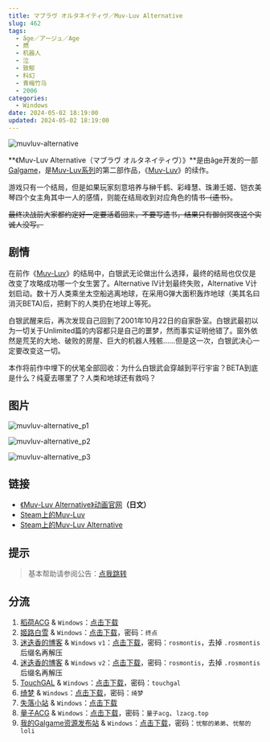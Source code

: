 ```yaml
---
title: マブラヴ オルタネイティヴ／Muv-Luv Alternative
slug: 462
tags:
  - âge／アージュ／Age
  - 燃
  - 机器人
  - 泣
  - 致郁
  - 科幻
  - 青梅竹马
  - 2006
categories:
  - Windows
date: 2024-05-02 18:19:00
updated: 2024-05-02 18:19:00
---
```


![muvluv-alternative](https://static.saop.cc/vns/img/muvluv-alternative.webp)

**《Muv-Luv  Alternative（マブラヴ オルタネイティヴ）》**是由âge开发的一部[Galgame](https://zh.moegirl.org.cn/Galgame)，是[Muv-Luv系列](https://zh.moegirl.org.cn/Muv-Luv系列)的第二部作品，《[Muv-Luv](https://zh.moegirl.org.cn/Muv-Luv)》的续作。

<!-- more -->

游戏只有一个结局，但是如果玩家刻意培养与榊千鹤、彩峰慧、珠濑壬姬、铠衣美琴四个女主角其中一人的感情，则能在结局收到对应角色的情书~~（遗书）~~。

~~最终决战前大家都约定好一定要活着回来，不要写遗书，结果只有御剑冥夜这个实诚人没写。~~

## 剧情

在前作《[Muv-Luv](https://zh.moegirl.org.cn/Muv-Luv)》的结局中，白银武无论做出什么选择，最终的结局也仅仅是改变了攻略成功哪一个女生罢了。Alternative IV计划最终失败，Alternative V计划启动。数十万人类乘坐太空船逃离地球，在采用G弹大面积轰炸地球（美其名曰消灭BETA)后，把剩下的人类扔在地球上等死。

白银武醒来后，再次发现自己回到了2001年10月22日的自家卧室。白银武最初以为一切关于Unlimited篇的内容都只是自己的噩梦，然而事实证明他错了。窗外依然是荒芜的大地、破败的房屋、巨大的机器人残骸……但是这一次，白银武决心一定要改变这一切。

本作将前作中埋下的伏笔全部回收：为什么白银武会穿越到平行宇宙？BETA到底是什么？纯夏去哪里了？人类和地球还有救吗？

## 图片

![muvluv-alternative_p1](https://static.saop.cc/vns/img/muvluv-alternative_p1.webp)

![muvluv-alternative_p2](https://static.saop.cc/vns/img/muvluv-alternative_p2.webp)

![muvluv-alternative_p3](https://static.saop.cc/vns/img/muvluv-alternative_p3.webp)

## 链接

- [《Muv-Luv Alternative》动画官网](https://muv-luv-alternative-anime.com/)**（日文）**
- [Steam上的Muv-Luv](https://store.steampowered.com/app/802880/MuvLuv/)
- [Steam上的Muv-Luv Alternative](https://store.steampowered.com/app/802890/MuvLuv_Alternative)

## 提示

> 基本帮助请参阅公告：[点我跳转](/p/announcement/)

## 分流

1. [稻荷ACG](https://amoebi.com/) & `Windows`：[点击下载](https://sakustar.top/art/9106)
2. [姬路白雪](https://pan.jlbx.xyz/) & `Windows`：[点击下载](https://pan.jlbx.xyz/?s=muv-luv)，密码：`终点`
3. [迷迭香的博客](https://rosmontis.com/) & `Windows` `v1`：[点击下载](https://drive.rosmontis.com/s/1qPUX)，密码：`rosmontis`，去掉 `.rosmontis` 后缀名再解压
4. [迷迭香的博客](https://rosmontis.com/) & `Windows` `v2`：[点击下载](https://drive.rosmontis.com/s/Vx6FD)，密码：`rosmontis`，去掉 `.rosmontis` 后缀名再解压
5. [TouchGAL](https://www.touchgal.io/) & `Windows`：[点击下载](https://pan.touchgal.net/s/ReXT7)，密码：`touchgal`
6. [绮梦](https://acgs.one/) & `Windows`：[点击下载](https://acgs.one/down_html/?url=game/Muv-Luv&name=Muv-Luv)，密码：`绮梦`
7. [失落小站](https://www.shinnku.com/) & `Windows`：[点击下载](https://www.shinnku.com/api/download/0/win/Muv-Luv%20Alternative.7z)
8. [量子ACG](https://lzacg.org/) & `Windows`：[点击下载](https://lzacg.org/6345)，密码：`量子acg`、`lzacg.top`
9. [我的Galgame资源发布站](https://www.ttloli.com/) & `Windows`：[点击下载](https://www.ttloli.com/muv-luv-alternative.html)，密码：`忧郁的弟弟`、`忧郁的loli`
